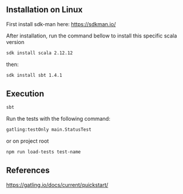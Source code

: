 ## Installation on Linux

First install sdk-man here: https://sdkman.io/

After installation, run the command bellow to install this specific scala version

```bash
sdk install scala 2.12.12
```

then:

```bash
sdk install sbt 1.4.1
```

## Execution

```bash
sbt
```

Run the tests with the following command:

```bash
gatling:testOnly main.StatusTest
```

or on project root

```bash
npm run load-tests test-name
```

## References

https://gatling.io/docs/current/quickstart/
